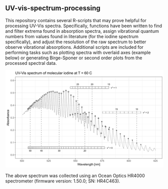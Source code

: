 ## UV-vis-spectrum-processing

This repository contains several R-scripts that may prove helpful for processing UV-Vis spectra. Specifically, functions have been written to find and filter extrema found in absorption spectra, assign vibrational quantum numbers from values found in literature (for the iodine spectrum specifically), and adjust the resolution of the raw spectrum to better observe vibrational absorptions. Additional scripts are included for performing tasks such as plotting spectra with overlaid axes (example below) or generating Birge-Sponer or second order plots from the processed spectral data.

![Electronic absorption spectrum of iodine](/images/spectrum-with-all-xvqn-transitions.png)

The above spectrum was collected using an Ocean Optics HR4000 spectrometer (firmware version: 1.50.0; SN: HR4C463).
